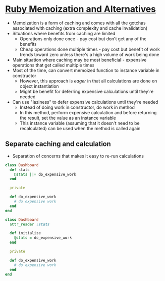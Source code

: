 # [Ruby Memoization and Alternatives](https://robots.thoughtbot.com/ruby-memoization-and-alternatives)

* Memoization is a form of caching and comes with all the gotchas associated with caching (extra complexity and cache invalidation)
* Situations where benefits from caching are limited
  * Operations only done once - pay cost but don't get any of the benefits
  * Cheap operations done multiple times - pay cost but benefit of work trends toward zero unless there's a high volume of work being done
* Main situation where caching may be most beneficial - expensive operations that get called multiple times
* Most of the time, can convert memoized function to instance variable in constructor
  * However, this approach is *eager* in that all calculations are done on object instantiation
  * Might be benefit for deferring expensive calculations until they're needed
* Can use "laziness" to defer expensive calculations until they're needed
  * Instead of doing work in constructor, do work in method
  * In this method, perform expensive calculation and before returning the result, set the value as an instance variable
  * This instance variable (assuming that it doesn't need to be recalculated) can be used when the method is called again

## Separate caching and calculation

* Separation of concerns that makes it easy to re-run calculations

```ruby
class Dashboard
  def stats
    @stats ||= do_expensive_work
  end

  private

  def do_expensive_work
    # do expensive work
  end
end

class Dashboard
  attr_reader :stats

  def initialize
    @stats = do_expensive_work
  end

  private

  def do_expensive_work
    # do expensive work
  end
end
```

